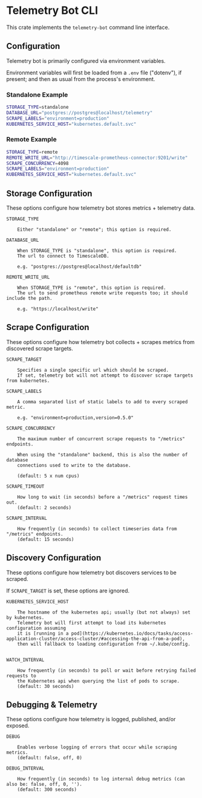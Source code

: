 # Telemetry Bot CLI
This crate implements the `telemetry-bot` command line interface.

## Configuration
Telemetry bot is primarily configured via environment variables.

Environment variables will first be loaded from a `.env` file ("dotenv"), if present;
and then as usual from the process's environment.

### Standalone Example

```sh
STORAGE_TYPE=standalone
DATABASE_URL="postgres://postgres@localhost/telemetry"
SCRAPE_LABELS="environment=production"
KUBERNETES_SERVICE_HOST="kubernetes.default.svc"
```

### Remote Example

```sh
STORAGE_TYPE=remote
REMOTE_WRITE_URL="http://timescale-prometheus-connector:9201/write"
SCRAPE_CONCURRENCY=4098
SCRAPE_LABELS="environment=production"
KUBERNETES_SERVICE_HOST="kubernetes.default.svc"
```

## Storage Configuration
These options configure how telemetry bot stores metrics + telemetry data.

```
STORAGE_TYPE

    Either "standalone" or "remote"; this option is required.

DATABASE_URL

    When STORAGE_TYPE is "standalone", this option is required.
    The url to connect to TimescaleDB.

    e.g. "postgres://postgres@localhost/defaultdb"

REMOTE_WRITE_URL

    When STORAGE_TYPE is "remote", this option is required.
    The url to send prometheus remote write requests too; it should include the path.

    e.g. "https://localhost/write"

```

## Scrape Configuration
These options configure how telemetry bot collects + scrapes metrics from discovered scrape targets.

```
SCRAPE_TARGET

    Specifies a single specific url which should be scraped.
    If set, telemetry bot will not attempt to discover scrape targets from kubernetes.

SCRAPE_LABELS

    A comma separated list of static labels to add to every scraped metric.

    e.g. "environment=production,version=0.5.0"

SCRAPE_CONCURRENCY

    The maximum number of concurrent scrape requests to "/metrics" endpoints.

    When using the "standalone" backend, this is also the number of database
    connections used to write to the database.

    (default: 5 x num cpus)

SCRAPE_TIMEOUT

    How long to wait (in seconds) before a "/metrics" request times out.
    (default: 2 seconds)

SCRAPE_INTERVAL

    How frequently (in seconds) to collect timeseries data from "/metrics" endpoints.
    (default: 15 seconds)

```

## Discovery Configuration
These options configure how telemetry bot discovers services to be scraped.

If `SCRAPE_TARGET` is set, these options are ignored. 

```
KUBERNETES_SERVICE_HOST

    The hostname of the kubernetes api; usually (but not always) set by kubernetes.
    Telemetry bot will first attempt to load its kubernetes configuration assuming
    it is [running in a pod](https://kubernetes.io/docs/tasks/access-application-cluster/access-cluster/#accessing-the-api-from-a-pod),
    then will fallback to loading configuration from ~/.kube/config.


WATCH_INTERVAL

    How frequently (in seconds) to poll or wait before retrying failed requests to
    the Kubernetes api when querying the list of pods to scrape.
    (default: 30 seconds)

```

## Debugging & Telemetry
These options configure how telemetry is logged, published, and/or exposed.

```
DEBUG

    Enables verbose logging of errors that occur while scraping metrics.
    (default: false, off, 0)

DEBUG_INTERVAL

    How frequently (in seconds) to log internal debug metrics (can also be: false, off, 0, '').
    (default: 300 seconds)

```
